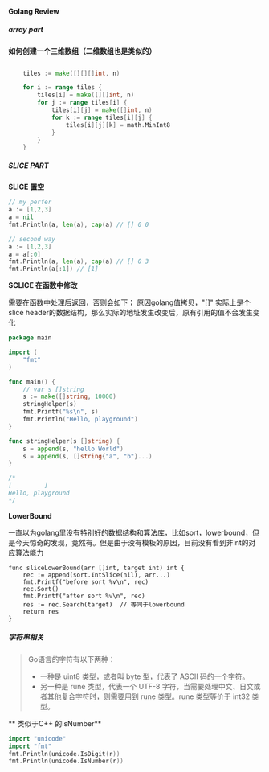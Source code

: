 #### Golang Review



##### array part

**如何创建一个三维数组（二维数组也是类似的）**

```go

	tiles := make([][][]int, n)

	for i := range tiles {
		tiles[i] = make([][]int, n)
		for j := range tiles[i] {
			tiles[i][j] = make([]int, n)
			for k := range tiles[i][j] {
				tiles[i][j][k] = math.MinInt8
			}
		}
	}
```



##### SLICE PART

**SLICE 置空**

```go
// my perfer
a := [1,2,3]
a = nil
fmt.Println(a, len(a), cap(a) // [] 0 0

// second way
a := [1,2,3]
a = a[:0]
fmt.Println(a, len(a), cap(a) // [] 0 3
fmt.Println(a[:1]) // [1]
```

**SCLICE 在函数中修改**

需要在函数中处理后返回，否则会如下； 原因golang值拷贝，"[]" 实际上是个slice header的数据结构，那么实际的地址发生改变后，原有引用的值不会发生变化

```go
package main

import (
	"fmt"
)

func main() {
	// var s []string
	s := make([]string, 10000)
	stringHelper(s)
	fmt.Printf("%s\n", s)
	fmt.Println("Hello, playground")
}

func stringHelper(s []string) {
	s = append(s, "hello World")
	s = append(s, []string{"a", "b"}...)
}

/*
[         ]
Hello, playground
*/
```

**LowerBound**

一直以为golang里没有特别好的数据结构和算法库，比如sort，lowerbound，但是今天惊奇的发现，竟然有。但是由于没有模板的原因，目前没有看到非int的对应算法能力

```golang
func sliceLowerBound(arr []int, target int) int {
	rec := append(sort.IntSlice(nil), arr...)
	fmt.Printf("before sort %v\n", rec)
	rec.Sort()
	fmt.Printf("after sort %v\n", rec)
	res := rec.Search(target)  // 等同于lowerbound                                                                                                                                                                                                 
	return res
}
```



##### 字符串相关



>Go语言的字符有以下两种：
>
>- 一种是 uint8 类型，或者叫 byte 型，代表了 ASCII 码的一个字符。
>- 另一种是 rune 类型，代表一个 UTF-8 字符，当需要处理中文、日文或者其他复合字符时，则需要用到 rune 类型。rune 类型等价于 int32 类型。

** 类似于C++ 的IsNumber**

```go
import "unicode"
import "fmt"
fmt.Println(unicode.IsDigit(r))
fmt.Println(unicode.IsNumber(r))
```

